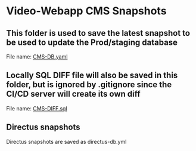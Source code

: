 # Video-Webapp CMS Snapshots

## This folder is used to save the latest snapshot to be used to update the Prod/staging database
 File name: [CMS-DB.yaml](./CMS-DB.yaml)
## Locally SQL DIFF file will also be saved in this folder, but is ignored by .gitignore since the CI/CD server will create its own diff
 File name: [CMS-DIFF.sql](./CMS-DIFF.sql)

## Directus snapshots
Directus snapshots are saved as directus-db.yml